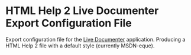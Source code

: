HTML Help 2 Live Documenter Export Configuration File
======================

Export configuration file for the [Live Documenter](http://livedocumenter.com) application. Producing a HTML Help 2 file with a default style (currently MSDN-eque).
